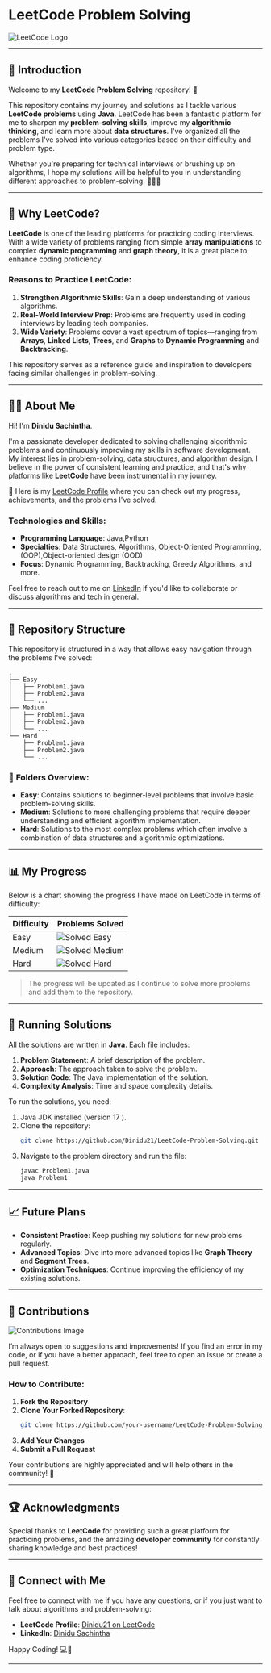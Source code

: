 
# LeetCode Problem Solving

![LeetCode Logo](https://upload.wikimedia.org/wikipedia/commons/1/19/LeetCode_logo_black.png)

---

## 📝 Introduction

Welcome to my **LeetCode Problem Solving** repository! 🚀

This repository contains my journey and solutions as I tackle various **LeetCode problems** using **Java**. LeetCode has been a fantastic platform for me to sharpen my **problem-solving skills**, improve my **algorithmic thinking**, and learn more about **data structures**. I've organized all the problems I've solved into various categories based on their difficulty and problem type.

Whether you're preparing for technical interviews or brushing up on algorithms, I hope my solutions will be helpful to you in understanding different approaches to problem-solving. 👨‍💻✨

---

## 🤔 Why LeetCode?

**LeetCode** is one of the leading platforms for practicing coding interviews. With a wide variety of problems ranging from simple **array manipulations** to complex **dynamic programming** and **graph theory**, it is a great place to enhance coding proficiency.

### Reasons to Practice LeetCode:

1. **Strengthen Algorithmic Skills**: Gain a deep understanding of various algorithms.
2. **Real-World Interview Prep**: Problems are frequently used in coding interviews by leading tech companies.
3. **Wide Variety**: Problems cover a vast spectrum of topics—ranging from **Arrays**, **Linked Lists**, **Trees**, and **Graphs** to **Dynamic Programming** and **Backtracking**.

This repository serves as a reference guide and inspiration to developers facing similar challenges in problem-solving.

---

## 🧑‍💻 About Me

Hi! I'm **Dinidu Sachintha**.

I'm a passionate developer dedicated to solving challenging algorithmic problems and continuously improving my skills in software development. My interest lies in problem-solving, data structures, and algorithm design. I believe in the power of consistent learning and practice, and that's why platforms like **LeetCode** have been instrumental in my journey.

🔗 Here is my [LeetCode Profile](https://leetcode.com/u/Dinidu21/) where you can check out my progress, achievements, and the problems I've solved.

### **Technologies and Skills:**
- **Programming Language**: Java,Python
- **Specialties**: Data Structures, Algorithms, Object-Oriented Programming,(OOP),Object-oriented design (OOD)
- **Focus**: Dynamic Programming, Backtracking, Greedy Algorithms, and more.

Feel free to reach out to me on [LinkedIn](https://www.linkedin.com/in/dinidu21) if you'd like to collaborate or discuss algorithms and tech in general.

---

## 📂 Repository Structure

This repository is structured in a way that allows easy navigation through the problems I've solved:

```plaintext
.
├── Easy
│   ├── Problem1.java
│   ├── Problem2.java
│   └── ...
├── Medium
│   ├── Problem1.java
│   ├── Problem2.java
│   └── ...
└── Hard
    ├── Problem1.java
    ├── Problem2.java
    └── ...
```

### 📁 **Folders Overview**:
- **Easy**: Contains solutions to beginner-level problems that involve basic problem-solving skills.
- **Medium**: Solutions to more challenging problems that require deeper understanding and efficient algorithm implementation.
- **Hard**: Solutions to the most complex problems which often involve a combination of data structures and algorithmic optimizations.

---

## 📊 My Progress

Below is a chart showing the progress I have made on LeetCode in terms of difficulty:

| Difficulty  | Problems Solved |  
| ----------- | --------------- |  
| Easy        | ![Solved Easy](https://img.shields.io/badge/Solved-XX-green) |  
| Medium      | ![Solved Medium](https://img.shields.io/badge/Solved-XX-yellow) |  
| Hard        | ![Solved Hard](https://img.shields.io/badge/Solved-XX-red) |

> The progress will be updated as I continue to solve more problems and add them to the repository.

---

## 🚀 Running Solutions

All the solutions are written in **Java**. Each file includes:
1. **Problem Statement**: A brief description of the problem.
2. **Approach**: The approach taken to solve the problem.
3. **Solution Code**: The Java implementation of the solution.
4. **Complexity Analysis**: Time and space complexity details.

To run the solutions, you need:

1. Java JDK installed (version 17 ).
2. Clone the repository:
    ```sh
    git clone https://github.com/Dinidu21/LeetCode-Problem-Solving.git
    ```
3. Navigate to the problem directory and run the file:
    ```sh
    javac Problem1.java
    java Problem1
    ```

---

## 📈 Future Plans

- **Consistent Practice**: Keep pushing my solutions for new problems regularly.
- **Advanced Topics**: Dive into more advanced topics like **Graph Theory** and **Segment Trees**.
- **Optimization Techniques**: Continue improving the efficiency of my existing solutions.

---

## 🤝 Contributions

![Contributions Image](https://i.ibb.co/tq8VpG9/github-contributions-counter-logo.png)

I’m always open to suggestions and improvements! If you find an error in my code, or if you have a better approach, feel free to open an issue or create a pull request.

### **How to Contribute:**
1. **Fork the Repository**
2. **Clone Your Forked Repository**: 
    ```sh
    git clone https://github.com/your-username/LeetCode-Problem-Solving.git
    ```
3. **Add Your Changes**
4. **Submit a Pull Request**

Your contributions are highly appreciated and will help others in the community! 🌟

---

## 🏆 Acknowledgments

Special thanks to **LeetCode** for providing such a great platform for practicing problems, and the amazing **developer community** for constantly sharing knowledge and best practices!

---

## 🔗 Connect with Me

Feel free to connect with me if you have any questions, or if you just want to talk about algorithms and problem-solving:

- **LeetCode Profile**: [Dinidu21 on LeetCode](https://leetcode.com/u/Dinidu21/)
- **LinkedIn**: [Dinidu Sachintha](https://www.linkedin.com/in/dinidu21)

Happy Coding! 💻🚀

---
